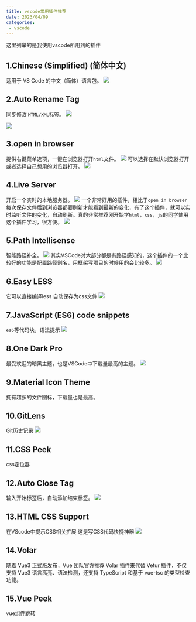 ```yaml
---
title: vscode常用插件推荐
date: 2023/04/09
categories:
 - vscode
---
```


这里列举的是我使用vscode所用到的插件
## 1.Chinese (Simplified) (简体中文)
适用于 VS Code 的中文（简体）语言包。
![](./img/1.webp)

## 2.Auto Rename Tag
同步修改 `HTML/XML`标签。
![](./img/2.webp)

![](./img/3.webp)

## 3.open in browser
提供右键菜单选项，一键在浏览器打开`html`文件。
![](./img/4.webp)
可以选择在默认浏览器打开或者选择自己想用的浏览器打开。
![](./img/5.webp)

## 4.Live Server
开启一个实时的本地服务器。
![](./img/6.jpeg)
一个非常好用的插件，相比于`open in browser`每次保存文件后到浏览器都要刷新才能看到最新的变化，有了这个插件，就可以实时监听文件的变化，自动刷新。真的非常推荐刚开始学`html`，`css`，`js`的同学使用这个插件学习，很方便。
![](./img/7.webp)

## 5.Path Intellisense
智能路径补全。
![](./img/8.webp)
其实VSCode对大部分都是有路径感知的，这个插件的一个比较好的功能是配置路径别名，用框架写项目的时候用的会比较多。
![](./img/9.webp)

## 6.Easy LESS
它可以直接编译less 自动保存为css文件
![](./img/10.png)

## 7.JavaScript (ES6) code snippets
`es6`等代码块，语法提示
![](./img/11.webp)

## 8.One Dark Pro
最受欢迎的暗黑主题，也是VSCode中下载量最高的主题。
![](./img/13.jfif)

## 9.Material Icon Theme
拥有超多的文件图标，下载量也是最高。

## 10.GitLens
Git历史记录
![](./img/14.png)

## 11.CSS Peek
css定位器

## 12.Auto Close Tag
输入开始标签后，自动添加结束标签。
![](./img/15.png)

## 13.HTML CSS Support
在VScode中提示CSS相关扩展 这是写CSS代码快捷神器
![](./img/16.png)

## 14.Volar
随着 Vue3 正式版发布，Vue 团队官方推荐 Volar 插件来代替 Vetur 插件，不仅支持 Vue3 语言高亮、语法检测，还支持 TypeScript 和基于 vue-tsc 的类型检查功能。

## 15.Vue Peek
vue组件跳转
